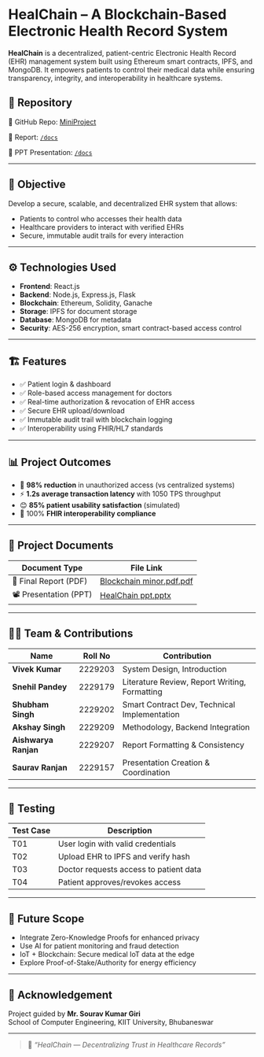 # HealChain – A Blockchain-Based Electronic Health Record System

**HealChain** is a decentralized, patient-centric Electronic Health Record (EHR) management system built using Ethereum smart contracts, IPFS, and MongoDB. It empowers patients to control their medical data while ensuring transparency, integrity, and interoperability in healthcare systems.

## 🔗 Repository

📁 GitHub Repo: [MiniProject](https://github.com/PandeySnehil/MiniProject)  

📂 Report: [`/docs`](https://github.com/PandeySnehil/MiniProject/blob/main/Mini%20Project/my-solidity/docs/Blockchain%20minor.pdf.pdf)

📂 PPT Presentation: [`/docs`](https://github.com/PandeySnehil/MiniProject/blob/main/Mini%20Project/my-solidity/docs/HealChain%20ppt.pptx)

---

## 📌 Objective

Develop a secure, scalable, and decentralized EHR system that allows:
- Patients to control who accesses their health data
- Healthcare providers to interact with verified EHRs
- Secure, immutable audit trails for every interaction

---

## ⚙️ Technologies Used

- **Frontend**: React.js  
- **Backend**: Node.js, Express.js, Flask  
- **Blockchain**: Ethereum, Solidity, Ganache  
- **Storage**: IPFS for document storage  
- **Database**: MongoDB for metadata  
- **Security**: AES-256 encryption, smart contract-based access control

---

## 🏗️ Features

- ✅ Patient login & dashboard  
- ✅ Role-based access management for doctors  
- ✅ Real-time authorization & revocation of EHR access  
- ✅ Secure EHR upload/download  
- ✅ Immutable audit trail with blockchain logging  
- ✅ Interoperability using FHIR/HL7 standards  

---

## 📊 Project Outcomes

- 🔐 **98% reduction** in unauthorized access (vs centralized systems)
- ⚡ **1.2s average transaction latency** with 1050 TPS throughput
- 😊 **85% patient usability satisfaction** (simulated)
- 🔄 100% **FHIR interoperability compliance**

---

## 📂 Project Documents

| Document Type        | File Link                                                                 |
|----------------------|---------------------------------------------------------------------------|
| 📘 Final Report (PDF) | [Blockchain minor.pdf.pdf](https://github.com/PandeySnehil/MiniProject/blob/main/docs/Blockchain%20minor.pdf.pdf) |
| 📽️ Presentation (PPT) | [HealChain ppt.pptx](https://github.com/PandeySnehil/MiniProject/blob/main/docs/HealChain%20ppt.pptx) |

---

## 👨‍💻 Team & Contributions

| Name             | Roll No   | Contribution |
|------------------|-----------|--------------|
| **Vivek Kumar**        | 2229203   | System Design, Introduction |
| **Snehil Pandey**      | 2229179   | Literature Review, Report Writing, Formatting |
| **Shubham Singh**      | 2229202   | Smart Contract Dev, Technical Implementation |
| **Akshay Singh**       | 2229209   | Methodology, Backend Integration |
| **Aishwarya Ranjan**   | 2229207   | Report Formatting & Consistency |
| **Saurav Ranjan**      | 2229157   | Presentation Creation & Coordination |

---

## 🧪 Testing

| Test Case | Description |
|-----------|-------------|
| T01 | User login with valid credentials |
| T02 | Upload EHR to IPFS and verify hash |
| T03 | Doctor requests access to patient data |
| T04 | Patient approves/revokes access |

---

## 🚀 Future Scope

- Integrate Zero-Knowledge Proofs for enhanced privacy
- Use AI for patient monitoring and fraud detection
- IoT + Blockchain: Secure medical IoT data at the edge
- Explore Proof-of-Stake/Authority for energy efficiency

---

## 📢 Acknowledgement

Project guided by **Mr. Sourav Kumar Giri**  
School of Computer Engineering, KIIT University, Bhubaneswar

---

> 🧬 *“HealChain — Decentralizing Trust in Healthcare Records”*

